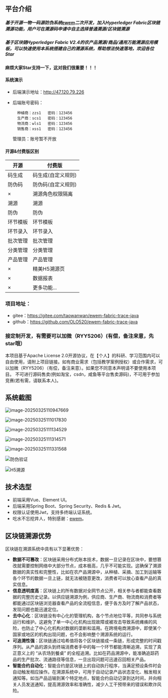 ## 平台介绍
##### 基于开源一物一码源防伪系统[ewem](https://gitee.com/qrcode_project/ewem)二次开发，加入Hyperledger Fabric区块链溯源功能，用户可在溯源码申请中自主选择普通溯源/区块链溯源
##### 基于区块链Hyperledger Fabric V2.4的农产品溯源/商品/通用万能溯源应用模板，可以快速使用本系统搭建自己的溯源系统，帮助想法快速落地，欢迎各位 Star

#### 麻烦大家Star支持一下，这对我们很重要！！！

#### 系统演示
* 后端演示地址：http://47.120.79.226
* 后端账号密码：  

        种植商：zzs1   密码：123456  
        生产商：scs1   密码：123456  
        物流商：wls1   密码：123456  
        销售商：xss1   密码：123456    

    管理员：账号暂不开放
#### 开源&付费版区别
| 开源 | 付费版 | 
|--|--|
| 码生成 |码生成(自定义规则) |
| 防伪码 | 防伪码(自定义规则) |
|×|溯源角色权限隔离|
|溯源|溯源|
|防伪|防伪|
|环节模板|环节模板|
|环节录入|环节录入|
|批次管理|批次管理|
|分类管理|分类管理|
|产品管理|产品管理|
|×|精美H5溯源页|
|×|数据报表|
|×|更多功能...|

### 项目地址：
* gitee：https://gitee.com/taowanwan/ewem-fabric-trace-java
* github：https://github.com/OLO520/ewem-fabric-trace-java

### 接定制开发，有需要可以加微（RYY5206）(有偿，备注来意，先star哦）

本项目基于Apache License 2.0开源协议，在【个人】的科研、学习范围内可以自由使用，请附上项目链接。如有商业需求（包括教学案例授权）或合作需求，可以加微（RYY5206）（有偿，备注来意）。如果您不同意本声明请不要使用本项目。 不可进行源码售卖(例如淘宝，csdn，咸鱼等平台售卖源码)，不可用于参加竞赛(若有需，请联系本人)。

## 系统截图

![image-20250325110947669](/img/image-20250325110947669.png)

![image-20250325111017830](/img/微信截图_20250425095526.png)

![image-20250325111134529](/img/image-20250325111134529.png)

![image-20250325111314571](/img/image-20250325111314571.png)

![image-20250325111331568](/img/image-20250325111331568.png)

![防伪验证](img/trace_code.jpg)

![H5溯源](img/trace.jpg)

## 技术选型
* 前端采用Vue、Element UI。
* 后端采用Spring Boot、Spring Security、Redis & Jwt。
* 权限认证使用Jwt，支持多终端认证系统。
* 吃水不忘挖井人，特别感谢：[ewem](https://gitee.com/qrcode_project/ewem)。

## 区块链溯源优势

区块链在溯源系统中具有以下显著优势：

- **数据不可篡改**：区块链采用分布式账本技术，数据一旦记录在区块中，要想篡改就需要控制网络中大部分节点，成本极高，几乎不可能实现。这确保了溯源数据的真实性和完整性，比如在农产品溯源中，从种植、采摘、加工到运输等各个环节的数据一旦上链，就无法被随意更改，消费者可以放心查看产品的真实信息。
- **信息透明度高**：区块链上的所有数据对全网节点公开，相关参与者都能查看数据的完整历史记录。以供应链溯源为例，供应商、生产商、物流商和消费者等都能通过区块链浏览器查看产品的全流程信息，便于各方及时了解产品状态，发现问题也能迅速定位。
- **去中心化**：区块链没有中心化的管理机构，各个节点地位平等，共同参与系统运行和维护。这避免了单一中心化机构出现故障或被攻击导致系统瘫痪的风险，也防止了中心化机构对数据的垄断和滥用。在跨境电商溯源中，即使某个国家或地区的机构出现问题，也不会影响整个溯源系统的运行。
- **可追溯性强**：区块链通过哈希值将各个区块链接成一条链，形成完整的时间戳序列。从产品的源头到终端消费者手中的每一个环节都能清晰追溯，实现了真正意义上的 “从农场到餐桌” 的全程追溯。比如在药品溯源中，能准确追踪药品的生产批次、流通路径等信息，一旦出现问题可迅速召回相关产品。
- **智能合约自动化**：智能合约是区块链上的自动执行程序，当满足预设条件时会自动触发相应操作。在溯源系统中，可用于自动记录产品状态变化、触发相关通知等。如当产品运输到某个特定地点，智能合约自动记录到达时间，并向相关人员发送通知，提高溯源效率和准确性，减少人工干预带来的错误和欺诈风险。